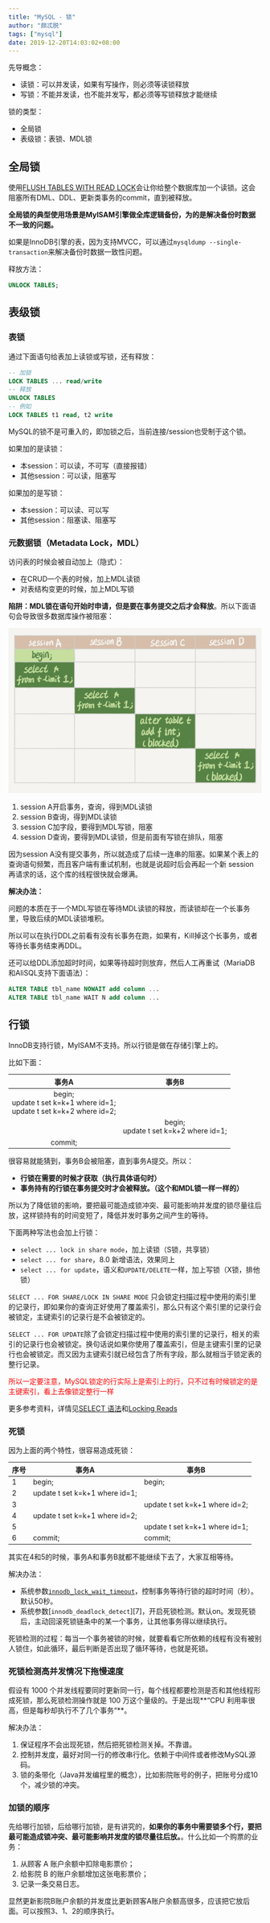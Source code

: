 ```yaml
---
title: "MySQL - 锁"
author: "颇忒脱"
tags: ["mysql"]
date: 2019-12-20T14:03:02+08:00
---
```


<!--more-->

先导概念：

* 读锁：可以并发读，如果有写操作，则必须等读锁释放
* 写锁：不能并发读，也不能并发写，都必须等写锁释放才能继续

锁的类型：

* 全局锁
* 表级锁：表锁、MDL锁

## 全局锁

使用[FLUSH TABLES WITH READ LOCK][1]会让你给整个数据库加一个读锁。这会阻塞所有DML、DDL、更新类事务的commit，直到被释放。

**全局锁的典型使用场景是MyISAM引擎做全库逻辑备份，为的是解决备份时数据不一致的问题。**

如果是InnoDB引擎的表，因为支持MVCC，可以通过`mysqldump --single-transaction`来解决备份时数据一致性问题。

释放方法：

```sql
UNLOCK TABLES;
```

## 表级锁

### 表锁

通过下面语句给表加上读锁或写锁，还有释放：

```sql
-- 加锁
LOCK TABLES ... read/write
-- 释放
UNLOCK TABLES
-- 例如
LOCK TABLES t1 read, t2 write
```

MySQL的锁不是可重入的，即加锁之后，当前连接/session也受制于这个锁。

如果加的是读锁：

* 本session：可以读，不可写（直接报错）
* 其他session：可以读，阻塞写

如果加的是写锁：

* 本session：可以读、可以写
* 其他session：阻塞读、阻塞写

### 元数据锁（Metadata Lock，MDL）

访问表的时候会被自动加上（隐式）：

* 在CRUD一个表的时候，加上MDL读锁
* 对表结构变更的时候，加上MDL写锁

**陷阱：MDL锁在语句开始时申请，但是要在事务提交之后才会释放**。所以下面语句会导致很多数据库操作被阻塞：

![](mdl-phases.png)

1. session A开启事务，查询，得到MDL读锁
2. session B查询，得到MDL读锁
3. session C加字段，要得到MDL写锁，阻塞
4. session D查询，要得到MDL读锁，但是前面有写锁在排队，阻塞

因为session A没有提交事务，所以就造成了后续一连串的阻塞。如果某个表上的查询语句频繁，而且客户端有重试机制，也就是说超时后会再起一个新 session 再请求的话，这个库的线程很快就会爆满。

**解决办法：**

问题的本质在于一个MDL写锁在等待MDL读锁的释放，而读锁却在一个长事务里，导致后续的MDL读锁堆积。

所以可以在执行DDL之前看有没有长事务在跑，如果有，Kill掉这个长事务，或者等待长事务结束再DDL。

还可以给DDL添加超时时间，如果等待超时则放弃，然后人工再重试（MariaDB和AliSQL支持下面语法）：

```sql
ALTER TABLE tbl_name NOWAIT add column ...
ALTER TABLE tbl_name WAIT N add column ... 
```

## 行锁

InnoDB支持行锁，MyISAM不支持。所以行锁是做在存储引擎上的。

比如下面：

|                            事务A                             |                   事务B                    |
| :----------------------------------------------------------: | :----------------------------------------: |
| begin;<br />update t set k=k+1 where id=1;<br />update t set k=k+2 where id=2; |                                            |
|                                                              | begin;<br />update t set k=k+2 where id=1; |
|                           commit;                            |                                            |


很容易就能猜到，事务B会被阻塞，直到事务A提交。所以：

* **行锁在需要的时候才获取（执行具体语句时）**
* **事务持有的行锁在事务提交时才会被释放。（这个和MDL锁一样一样的）**

所以为了降低锁的影响，要把最可能造成锁冲突、最可能影响并发度的锁尽量往后放，这样锁持有的时间变短了，降低并发时事务之间产生的等待。

下面两种写法也会加上行锁：

* `select ... lock in share mode`，加上读锁（S锁，共享锁）
* `select ... for share`，8.0 新增语法，效果同上
* `select ... for update`，语义和`UPDATE/DELETE`一样，加上写锁（X锁，排他锁）

`SELECT ... FOR SHARE/LOCK IN SHARE MODE` 只会锁定扫描过程中使用的索引里的记录行，即如果你的查询正好使用了覆盖索引，那么只有这个索引里的记录行会被锁定，主键索引的记录行是不会被锁定的。

`SELECT ... FOR UPDATE`除了会锁定扫描过程中使用的索引里的记录行，相关的索引的记录行也会被锁定。换句话说如果你使用了覆盖索引，但是主键索引里的记录行也会被锁定。而又因为主键索引就已经包含了所有字段，那么就相当于锁定表的整行记录。

<font color="red">所以一定要注意，MySQL锁定的行实际上是索引上的行，只不过有时候锁定的是主键索引，看上去像锁定整行一样</font>

更多参考资料，详情见[SELECT 语法][3]和[Locking Reads][4]

### 死锁

因为上面的两个特性，很容易造成死锁：

| 序号 | 事务A                          | 事务B                          |
| ---- | ------------------------------ | ------------------------------ |
| 1    | begin;                         | begin;                         |
| 2    | update t set k=k+1 where id=1; |                                |
| 3    |                                | update t set k=k+1 where id=2; |
| 4    | update t set k=k+1 where id=2; |                                |
| 5    |                                | update t set k=k+1 where id=1; |
| 6    | commit;                        | commit;                        |

其实在4和5的时候，事务A和事务B就都不能继续下去了，大家互相等待。

解决办法：

* 系统参数[`innodb_lock_wait_timeout`][2]，控制事务等待行锁的超时时间（秒）。默认50秒。
* 系统参数[`innodb_deadlock_detect`][7]，开启死锁检测。默认on。发现死锁后，主动回滚死锁链条中的某一个事务，让其他事务得以继续执行。

死锁检测的过程：每当一个事务被锁的时候，就要看看它所依赖的线程有没有被别人锁住，如此循环，最后判断是否出现了循环等待，也就是死锁。

### 死锁检测高并发情况下拖慢速度

假设有 1000 个并发线程要同时更新同一行，每个线程都要检测是否和其他线程形成死锁，那么死锁检测操作就是 100 万这个量级的。于是出现**“CPU 利用率很高，但是每秒却执行不了几个事务“**。

解决办法：

1. 保证程序不会出现死锁，然后把死锁检测关掉。不靠谱。
2. 控制并发度，最好对同一行的修改串行化。依赖于中间件或者修改MySQL源码。
3. 锁的条带化（Java并发编程里的概念），比如影院账号的例子，把账号分成10个，减少锁的冲突。

### 加锁的顺序

先给哪行加锁，后给哪行加锁，是有讲究的，**如果你的事务中需要锁多个行，要把最可能造成锁冲突、最可能影响并发度的锁尽量往后放。**。什么比如一个购票的业务：

1. 从顾客 A 账户余额中扣除电影票价；
2. 给影院 B 的账户余额增加这张电影票价；
3. 记录一条交易日志。

显然更新影院B账户余额的并发度比更新顾客A账户余额高很多，应该把它放后面。可以按照3、1、2的顺序执行。



[1]: https://dev.mysql.com/doc/refman/8.0/en/flush.html#flush-tables-with-read-lock
[2]: https://dev.mysql.com/doc/refman/8.0/en/innodb-parameters.html#sysvar_innodb_lock_wait_timeout
[3]: https://dev.mysql.com/doc/refman/8.0/en/select.html
[4]: https://dev.mysql.com/doc/refman/8.0/en/innodb-locking-reads.html

